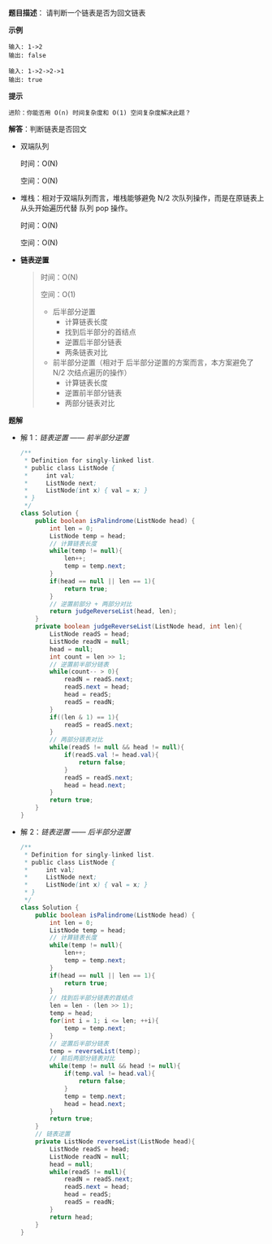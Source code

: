 **题目描述**：  请判断一个链表是否为回文链表 

**示例**

```
输入: 1->2
输出: false

输入: 1->2->2->1
输出: true
```

**提示**

```
进阶：你能否用 O(n) 时间复杂度和 O(1) 空间复杂度解决此题？
```

**解答**：判断链表是否回文

+ 双端队列

  时间：O(N)

  空间：O(N)

+ 堆栈：相对于双端队列而言，堆栈能够避免 N/2 次队列操作，而是在原链表上从头开始遍历代替 队列 pop 操作。

  时间：O(N)

  空间：O(N)

+ **链表逆置**

  > 时间：O(N)
  >
  > 空间：O(1)
  >
  > + 后半部分逆置
  >   + 计算链表长度
  >   + 找到后半部分的首结点
  >   + 逆置后半部分链表
  >   + 两条链表对比
  > + 前半部分逆置（相对于 后半部分逆置的方案而言，本方案避免了 N/2 次结点遍历的操作）
  >   + 计算链表长度
  >   + 逆置前半部分链表
  >   + 两部分链表对比

**题解**

+ 解 1：*链表逆置 —— 前半部分逆置*

  ```java
  /**
   * Definition for singly-linked list.
   * public class ListNode {
   *     int val;
   *     ListNode next;
   *     ListNode(int x) { val = x; }
   * }
   */
  class Solution {
      public boolean isPalindrome(ListNode head) {
          int len = 0;
          ListNode temp = head;
          // 计算链表长度
          while(temp != null){
              len++;
              temp = temp.next;
          }
          if(head == null || len == 1){
              return true;
          }
          // 逆置前部分 + 两部分对比
          return judgeReverseList(head, len);
      }
      private boolean judgeReverseList(ListNode head, int len){
          ListNode readS = head;
          ListNode readN = null;
          head = null;
          int count = len >> 1;
          // 逆置前半部分链表
          while(count-- > 0){
              readN = readS.next;
              readS.next = head;
              head = readS;
              readS = readN;
          }
          if((len & 1) == 1){
              readS = readS.next;
          }
          // 两部分链表对比
          while(readS != null && head != null){
              if(readS.val != head.val){
                  return false;
              }
              readS = readS.next;
              head = head.next;
          }
          return true;
      }
  }
  ```

+ 解 2：*链表逆置 —— 后半部分逆置*

  ```java
  /**
   * Definition for singly-linked list.
   * public class ListNode {
   *     int val;
   *     ListNode next;
   *     ListNode(int x) { val = x; }
   * }
   */
  class Solution {
      public boolean isPalindrome(ListNode head) {
          int len = 0;
          ListNode temp = head;
          // 计算链表长度
          while(temp != null){
              len++;
              temp = temp.next;
          }
          if(head == null || len == 1){
              return true;
          }
          // 找到后半部分链表的首结点
          len = len - (len >> 1);
          temp = head;
          for(int i = 1; i <= len; ++i){
              temp = temp.next;
          }
          // 逆置后半部分链表
          temp = reverseList(temp);
          // 前后两部分链表对比
          while(temp != null && head != null){
              if(temp.val != head.val){
                  return false;
              }
              temp = temp.next;
              head = head.next;
          }
          return true;
      }
      // 链表逆置
      private ListNode reverseList(ListNode head){
          ListNode readS = head;
          ListNode readN = null;
          head = null;
          while(readS != null){
              readN = readS.next;
              readS.next = head;
              head = readS;
              readS = readN;
          }
          return head;
      }
  }
  ```

  